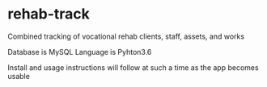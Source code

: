 # rehab-track
Combined tracking of vocational rehab clients, staff, assets, and works

Database is MySQL
Language is Pyhton3.6

Install and usage instructions will follow at such a time as the app becomes usable
